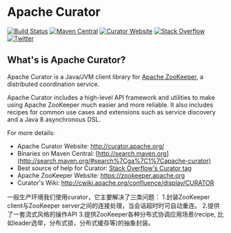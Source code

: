 # Apache Curator

[![Build Status](https://travis-ci.org/apache/curator.svg?branch=master)](https://travis-ci.org/apache/curator)
[![Maven Central](https://img.shields.io/maven-central/v/org.apache.curator/apache-curator.svg?logo=Apache+Maven&logoColor=blue)](http://search.maven.org/#search%7Cga%7C1%7Capache-curator)
[![Curator Website](https://img.shields.io/badge/curator-Curator_Website-red?logo=Apache&logoColor=red)](https://curator.apache.org)
[![Stack Overflow](https://img.shields.io/badge/stackoverflow-Curator_Help-orange?logo=Stack+Overflow&logoColor=orange)](https://stackoverflow.com/questions/tagged/apache-curator)
[![Twitter](https://img.shields.io/badge/Follow-@Curator-55acee?logo=Twitter&logoColor=55acee)](https://twitter.com/intent/follow?original_referer=https%3A%2F%2Fgithub.com%2Fapache%2Fcurator&ref_src=twsrc%5Etfw&region=follow_link&screen_name=ApacheCurator&tw_p=followbutton)


## What's is Apache Curator?

Apache Curator is a Java/JVM client library for [Apache ZooKeeper](https://zookeeper.apache.org/), a distributed coordination service.

Apache Curator includes a high-level API framework and utilities to make using Apache ZooKeeper much easier and more reliable. It also includes recipes for common use cases and extensions such as service discovery and a Java 8 asynchronous DSL.

For more details:

- Apache Curator Website: http://curator.apache.org/
- Binaries on Maven Central: [http://search.maven.org](http://search.maven.org/#search%7Cga%7C1%7Capache-curator)
- Best source of help for Curator: [Stack Overflow's Curator tag](https://stackoverflow.com/questions/tagged/apache-curator)
- Apache ZooKeeper Website: https://zookeeper.apache.org
- Curator's Wiki: http://cwiki.apache.org/confluence/display/CURATOR


一般生产环境我们使用curator，它主要解决了三类问题：
1.封装ZooKeeper client与ZooKeeper server之间的连接处理，当会话超时时可自动重连。
2.提供了一套流式风格的操作API
3.提供ZooKeeper各种分布式协调应用场景(recipe, 比如leader选举，分布式锁，分布式缓存等)的抽象封装。